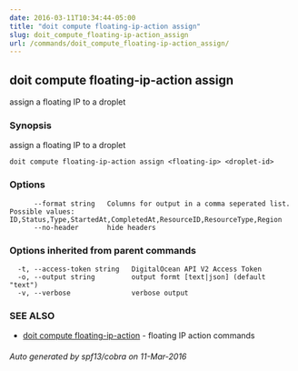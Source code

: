```yaml
---
date: 2016-03-11T10:34:44-05:00
title: "doit compute floating-ip-action assign"
slug: doit_compute_floating-ip-action_assign
url: /commands/doit_compute_floating-ip-action_assign/
---
```

## doit compute floating-ip-action assign

assign a floating IP to a droplet

### Synopsis


assign a floating IP to a droplet

```
doit compute floating-ip-action assign <floating-ip> <droplet-id>
```

### Options

```
      --format string   Columns for output in a comma seperated list. Possible values: ID,Status,Type,StartedAt,CompletedAt,ResourceID,ResourceType,Region
      --no-header       hide headers
```

### Options inherited from parent commands

```
  -t, --access-token string   DigitalOcean API V2 Access Token
  -o, --output string         output formt [text|json] (default "text")
  -v, --verbose               verbose output
```

### SEE ALSO
* [doit compute floating-ip-action](/commands/doit_compute_floating-ip-action/)	 - floating IP action commands

###### Auto generated by spf13/cobra on 11-Mar-2016
